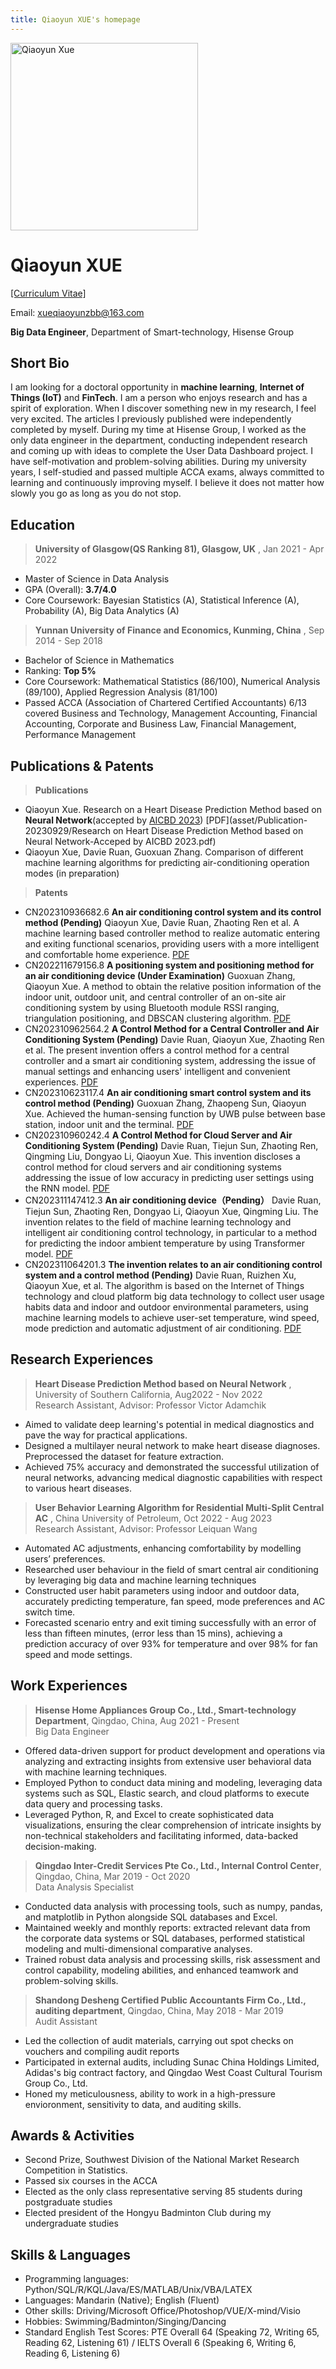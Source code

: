 ```yaml
---
title: Qiaoyun XUE's homepage
---
```


<img src="asset/Qiaoyun-formal2.jpg" alt="Qiaoyun Xue" width="300">

# Qiaoyun XUE 
[[Curriculum Vitae]](asset/CV-qiaoyun.pdf)

Email: [xueqiaoyunzbb@163.com](mailto:xueqiaoyunzbb@163.com) 

**Big Data Engineer**, Department of Smart-technology, Hisense Group 


## Short Bio
I am looking for a doctoral opportunity in **machine learning**, **Internet of Things (IoT)** and **FinTech**. I am a person who enjoys research and has a spirit of exploration. When I discover something new in my research, I feel very excited. The articles I previously published were independently completed by myself. During my time at Hisense Group, I worked as the only data engineer in the department, conducting independent research and coming up with ideas to complete the User Data Dashboard project. I have self-motivation and problem-solving abilities. During my university years, I self-studied and passed multiple ACCA exams, always committed to learning and continuously improving myself. I believe it does not matter how slowly you go as long as you do not stop.

## Education
>**University of Glasgow(QS Ranking 81), Glasgow, UK**  	                  , Jan 2021 - Apr 2022
- Master of Science in Data Analysis
- GPA (Overall): **3.7/4.0**
- Core Coursework: Bayesian Statistics (A), Statistical Inference (A), Probability (A), Big Data Analytics (A) 

>**Yunnan University of Finance and Economics, Kunming, China**  	                  ,  Sep 2014 - Sep 2018
- Bachelor of Science in Mathematics
- Ranking: **Top 5%**
- Core Coursework: Mathematical Statistics (86/100), Numerical Analysis (89/100), Applied Regression Analysis (81/100)
- Passed ACCA (Association of Chartered Certified Accountants) 6/13 covered Business and Technology, Management Accounting, Financial Accounting, Corporate and Business Law, Financial Management, Performance Management

## Publications & Patents
>**Publications**
- Qiaoyun Xue. Research on a Heart Disease Prediction Method based on **Neural Network**(accepted by [AICBD 2023](http://www.aicbd.org/)) [PDF](asset/Publication-20230929/Research on Heart Disease Prediction Method based on Neural Network-Acceped by AICBD 2023.pdf) 
- Qiaoyun Xue, Davie Ruan, Guoxuan Zhang. Comparison of different machine learning algorithms for predicting air-conditioning operation modes  (in preparation)

>**Patents**
- CN202310936682.6 **An air conditioning control system and its control method (Pending)** Qiaoyun Xue, Davie Ruan, Zhaoting Ren et al. A machine learning based controller method to realize automatic entering and exiting functional scenarios, providing users with a more intelligent and comfortable home experience. [PDF](asset/Patents-20230921/CN202310936682.6/H2023HH00316CN+递交稿.pdf)
- CN202211679156.8 **A positioning system and positioning method for an air conditioning device (Under Examination)** Guoxuan Zhang, Qiaoyun Xue. A method to obtain the relative position information of the indoor unit, outdoor unit, and central controller of an on-site air conditioning system by using Bluetooth module RSSI ranging, triangulation positioning, and DBSCAN clustering algorithm. [PDF](asset/Patents-20230921/CN202211679156.8/H2022HH00381CN+递交稿.pdf)
- CN202310962564.2  **A Control Method for a Central Controller and Air Conditioning System (Pending)** Davie Ruan, Qiaoyun Xue, Zhaoting Ren et al. The present invention offers a control method for a central controller and a smart air conditioning system, addressing the issue of manual settings and enhancing users' intelligent and convenient experiences. [PDF](asset/Patents-20230921/CN202310962564.2/H2023HH00341CN+递交稿.pdf)
- CN202310623117.4  **An air conditioning smart control system and its control method (Pending)** Guoxuan Zhang, Zhaopeng Sun, Qiaoyun Xue. Achieved the human-sensing function by UWB pulse between base station, indoor unit and the terminal. [PDF](asset/Patents-20230921/CN202310623117.4/H2023HH00174CN+递交稿.pdf)
- CN202310960242.4  **A Control Method for Cloud Server and Air Conditioning System (Pending)** Davie Ruan, Tiejun Sun, Zhaoting Ren, Qingming Liu, Dongyao Li, Qiaoyun Xue. This invention discloses a control method for cloud servers and air conditioning systems addressing the issue of low accuracy in predicting user settings using the RNN model. [PDF](asset/Patents-20230921/CN202310960242.4/H2023HH00343CN+递交稿.pdf)
- CN202311147412.3  **An air conditioning device（Pending）** Davie Ruan, Tiejun Sun, Zhaoting Ren, Dongyao Li, Qiaoyun Xue, Qingming Liu. The invention relates to the field of machine learning technology and intelligent air conditioning control technology, in particular to a method for predicting the indoor ambient temperature by using Transformer model. [PDF](asset/Patents-20230921/CN202311147412.3/H2023HH00367CN-递交稿.pdf)
- CN202311064201.3 **The invention relates to an air conditioning control system and a control method (Pending)** Davie Ruan, Ruizhen Xu, Qiaoyun Xue, et al. The algorithm is based on the Internet of Things technology and cloud platform big data technology to collect user usage habits data and indoor and outdoor environmental parameters, using machine learning models to achieve user-set temperature, wind speed, mode prediction and automatic adjustment of air conditioning. [PDF](asset/Patents-20230921/CN202311064201.3/H2023HH00317CN+递交稿.pdf)

## Research Experiences
>**Heart Disease Prediction Method based on Neural Network** , University of Southern California,  Aug2022 - Nov 2022   
> Research Assistant, Advisor: Professor Victor Adamchik                                                                                                                                                
- Aimed to validate deep learning's potential in medical diagnostics and pave the way for practical applications. 
- Designed a multilayer neural network to make heart disease diagnoses. Preprocessed the dataset for feature extraction.
- Achieved 75% accuracy and demonstrated the successful utilization of neural networks, advancing medical diagnostic capabilities with respect to various heart diseases.

>**User Behavior Learning Algorithm for Residential Multi-Split Central AC** , China University of Petroleum, Oct 2022 - Aug 2023 <br>
>Research Assistant, Advisor: Professor Leiquan Wang	                   
- Automated AC adjustments, enhancing comfortability by modelling users’ preferences.
- Researched user behaviour in the field of smart central air conditioning by leveraging big data and machine learning techniques
- Constructed user habit parameters using indoor and outdoor data, accurately predicting temperature, fan speed, mode preferences and AC switch time. 
- Forecasted scenario entry and exit timing successfully with an error of less than fifteen minutes, (error less than 15 mins), achieving a prediction accuracy of over 93% for temperature and over 98% for fan speed and mode settings.

## Work Experiences
>**Hisense Home Appliances Group Co., Ltd., Smart-technology Department**, Qingdao, China, Aug 2021 - Present<br>
>Big Data Engineer																                      
- Offered data-driven support for product development and operations via analyzing and extracting insights from extensive user behavioral data with machine learning techniques.
- Employed Python to conduct data mining and modeling, leveraging data systems such as SQL, Elastic search, and cloud platforms to execute data query and processing tasks.
- Leveraged Python, R, and Excel to create sophisticated data visualizations, ensuring the clear comprehension of intricate insights by non-technical stakeholders and facilitating informed, data-backed decision-making.

>**Qingdao Inter-Credit Services Pte Co., Ltd., Internal Control Center**, Qingdao, China, Mar 2019 - Oct 2020 <br>
Data Analysis Specialist                                                                                                                                          
- Conducted data analysis with processing tools, such as numpy, pandas, and matplotlib in Python alongside SQL databases and Excel.
- Maintained weekly and monthly reports: extracted relevant data from the corporate data systems or SQL databases, performed statistical modeling and multi-dimensional comparative analyses.
- Trained robust data analysis and processing skills, risk assessment and control capability, modeling abilities, and enhanced teamwork and problem-solving skills.

>**Shandong Desheng Certified Public Accountants Firm Co., Ltd., auditing department**, Qingdao, China, May 2018 - Mar 2019<br>
Audit Assistant																	         
- Led the collection of audit materials, carrying out spot checks on vouchers and compiling audit reports
- Participated in external audits, including Sunac China Holdings Limited, Adidas's big contract factory, and Qingdao West Coast Cultural Tourism Group Co., Ltd.
- Honed my meticulousness, ability to work in a high-pressure envioronment, sensitivity to data, and auditing skills.

## Awards & Activities
- Second Prize, Southwest Division of the National Market Research Competition in Statistics.                                         
- Passed six courses in the ACCA                                                                       
- Elected as the only class representative serving 85 students during postgraduate studies                                            
- Elected president of the Hongyu Badminton Club during my undergraduate studies

## Skills & Languages
- Programming languages: Python/SQL/R/KQL/Java/ES/MATLAB/Unix/VBA/LATEX
- Languages: Mandarin (Native); English (Fluent)
- Other skills: Driving/Microsoft Office/Photoshop/VUE/X-mind/Visio
- Hobbies: Swimming/Badminton/Singing/Dancing
- Standard English Test Scores: PTE Overall 64 (Speaking 72, Writing 65, Reading 62, Listening 61) / IELTS Overall 6 (Speaking 6, Writing 6, Reading 6, Listening 6) 







